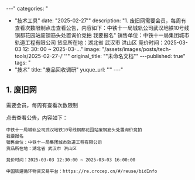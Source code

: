 
---"
categories: "
  - "技术工具"
date: "2025-02-27'"
description: "1. 废旧网需要会员，每周有查看次数限制点击查看公告，内容如下：中铁十一局城轨公司武汉地铁10号线钢都花园站废钢筋头处置询价竞拍 我要报名"
  销售单位：中铁十一局集团城市轨道工程有限公司 货品所在地：湖北省 武汉市 洪山区  竞价时间：2025-03-03 12: 30: 00 ~ 2025-03-..."
image: "/assets/images/posts/tech-tools/2025-02-27-/''""
original_title: ""未命名文档""
---published: true"
tags: "
  - "技术"
title: "废品回收调研"
yuque_url: ''"
---"
## 1\. 废旧网

需要会员，每周有查看次数限制

点击查看公告，内容如下：
    
    
    中铁十一局城轨公司武汉地铁10号线钢都花园站废钢筋头处置询价竞拍
    我要报名
    销售单位：中铁十一局集团城市轨道工程有限公司
    货品所在地：湖北省 武汉市 洪山区
    
    竞价时间：2025-03-03 12:30:00 ~ 2025-03-03 16:00:00
    
    中国铁建循环物资交易平台：https://re.crccep.cn/#/reuse/bidInfo
